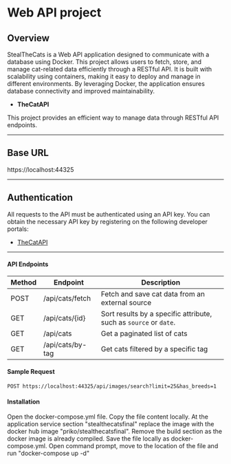 # Web API project

## Overview

StealTheCats is a Web API application designed to communicate with a database using Docker. This project allows users to fetch, store, and manage cat-related data efficiently through a RESTful API.
It is built with scalability using containers, making it easy to deploy and manage in different environments. By leveraging Docker, the application ensures database connectivity and improved maintainability.
- **TheCatAPI**


This project provides an efficient way to manage data through RESTful API endpoints.

---

## Base URL

https://localhost:44325


---

## Authentication

All requests to the API must be authenticated using an API key. You can obtain the necessary API key by registering on the following developer portals:

- [TheCatAPI](https://thecatapi.com/)

---

#### **API Endpoints**

| Method | Endpoint | Description                          |
|--------|----------|--------------------------------------|
| POST | /api/cats/fetch       | Fetch and save cat data from an external source |
| GET | /api/cats/{id}       | Sort results by a specific attribute, such as `source` or `date`. |
| GET | /api/cats       | Get a paginated list of cats |
| GET | /api/cats/by-tag       | Get cats filtered by a specific tag |

#### **Sample Request**

```http
POST https://localhost:44325/api/images/search?limit=25&has_breeds=1
```

#### **Installation**

Open the docker-compose.yml file. Copy the file content locally. At the application service section "stealthecatsfinal" replace the image with the docker hub image "priko/stealthecatsfinal". 
Remove the build section as the docker image is already compiled.
Save the file locally as docker-compose.yml.
Open command prompt, move to the location of the file and run "docker-compose up -d"
